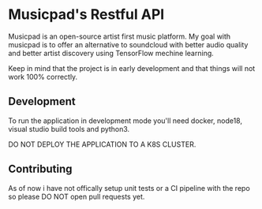 # Musicpad's Restful API

Musicpad is an open-source artist first music platform. My goal with musicpad is to offer an alternative to soundcloud with better audio quality and better artist discovery using TensorFlow mechine learning.

Keep in mind that the project is in early development and that things will not work 100% correctly.

## Development

To run the application in development mode you'll need docker, node18, visual studio build tools and python3.

DO NOT DEPLOY THE APPLICATION TO A K8S CLUSTER.

## Contributing

As of now i have not offically setup unit tests or a CI pipeline with the repo so please DO NOT open pull requests yet.